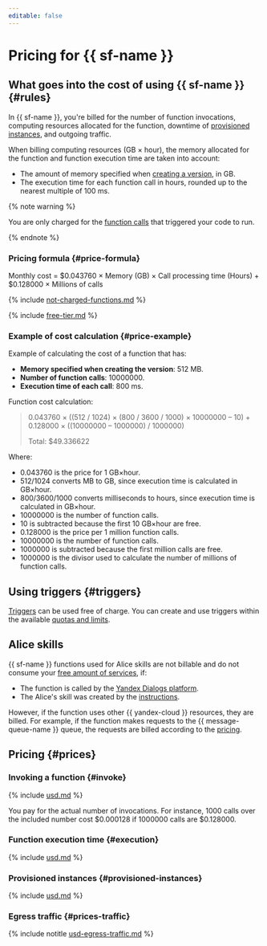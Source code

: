 ```yaml
---
editable: false
---
```


# Pricing for {{ sf-name }}




## What goes into the cost of using {{ sf-name }} {#rules}

In {{ sf-name }}, you're billed for the number of function invocations, computing resources allocated for the function, downtime of [provisioned instances](concepts/function.md#provisioned-instances), and outgoing traffic.

When billing computing resources (GB × hour), the memory allocated for the function and function execution time are taken into account:
* The amount of memory specified when [creating a version](operations/function/version-manage.md), in GB.
* The execution time for each function call in hours, rounded up to the nearest multiple of 100 ms.

{% note warning %}

You are only charged for the [function calls](concepts/function-invoke.md) that triggered your code to run.

{% endnote %}




### Pricing formula {#price-formula}

Monthly cost = $0.043760 × Memory (GB) × Call processing time (Hours) + $0.128000 × Millions of calls

{% include [not-charged-functions.md](../_includes/pricing/price-formula/not-charged-functions.md) %}

{% include [free-tier.md](../_includes/pricing/price-formula/free-tier.md) %}

### Example of cost calculation {#price-example}

Example of calculating the cost of a function that has:
* **Memory specified when creating the version**: 512 MB.
* **Number of function calls**: 10000000.
* **Execution time of each call**: 800 ms.

Function cost calculation:

> 0.043760 × ((512 / 1024) × (800 / 3600 / 1000) × 10000000 – 10) + 0.128000 × ((10000000 – 1000000) / 1000000)
>
> Total: $49.336622

Where:
* 0.043760 is the price for 1 GB×hour.
* 512/1024 converts MB to GB, since execution time is calculated in GB×hour.
* 800/3600/1000 converts milliseconds to hours, since execution time is calculated in GB×hour.
* 10000000 is the number of function calls.
* 10 is subtracted because the first 10 GB×hour are free.
* 0.128000 is the price per 1 million function calls.
* 10000000 is the number of function calls.
* 1000000 is subtracted because the first million calls are free.
* 1000000 is the divisor used to calculate the number of millions of function calls.


## Using triggers {#triggers}

[Triggers](concepts/trigger/index.md) can be used free of charge. You can create and use triggers within the available [quotas and limits](concepts/limits.md).



## Alice skills

{{ sf-name }} functions used for Alice skills are not billable and do not consume your [free amount of services](../billing/concepts/serverless-free-tier.md#sf), if:
* The function is called by the [Yandex Dialogs platform](https://yandex.ru/dev/dialogs/).
* The Alice's skill was created by the [instructions](https://yandex.ru/dev/dialogs/alice/doc/deploy-ycloud-function.html#deploy-ycloud-function__register).

However, if the function uses other {{ yandex-cloud }} resources, they are billed. For example, if the function makes requests to the {{ message-queue-name }} queue, the requests are billed according to the [pricing](../message-queue/pricing.md#requests-to-queues).



## Pricing {#prices}

### Invoking a function {#invoke}




{% include [usd.md](../_pricing/functions/usd-invocations.md) %}

You pay for the actual number of invocations. For instance, 1000 calls over the included number cost $0.000128 if 1000000 calls are $0.128000.


### Function execution time {#execution}




{% include [usd.md](../_pricing/functions/usd-compute.md) %}




### Provisioned instances {#provisioned-instances}




{% include [usd.md](../_pricing/functions/usd-compute-provisioned-instances.md) %}




### Egress traffic {#prices-traffic}




{% include notitle [usd-egress-traffic.md](../_pricing/usd-egress-traffic.md) %}

